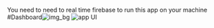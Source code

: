 You need to need to real time firebase to run this app on your machine
#Dashboard![img_bg](https://github.com/bridgettyrahcodes/MyBudgetApp/assets/91614153/129dad9d-acb0-4e99-921d-902738ddb2e4)
![app UI](https://github.com/bridgettyrahcodes/MyBudgetApp/assets/91614153/25d169df-8695-4a42-bd6f-41da7c0743fc)
